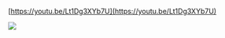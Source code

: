 [https://youtu.be/Lt1Dg3XYb7U](https://youtu.be/Lt1Dg3XYb7U)﻿

![](https://scrap.kakaocdn.net/dn/bgt2oD/hyUd1KMS54/WwzF5bMnkcl3caVGrTxcdk/img.jpg?width=1152&height=720&face=0_0_1152_720,https://scrap.kakaocdn.net/dn/b5pZc7/hyUgIQiids/paENF5uVjJLwh9DRvH9NkK/img.jpg?width=1152&height=720&face=0_0_1152_720)